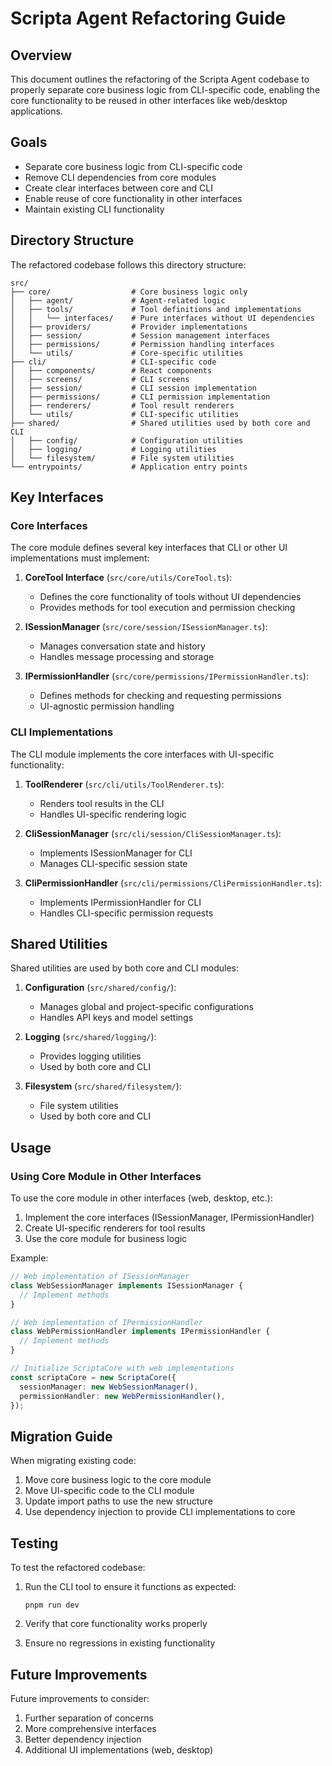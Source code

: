 # Scripta Agent Refactoring Guide

## Overview

This document outlines the refactoring of the Scripta Agent codebase to properly separate core business logic from CLI-specific code, enabling the core functionality to be reused in other interfaces like web/desktop applications.

## Goals

- Separate core business logic from CLI-specific code
- Remove CLI dependencies from core modules
- Create clear interfaces between core and CLI
- Enable reuse of core functionality in other interfaces
- Maintain existing CLI functionality

## Directory Structure

The refactored codebase follows this directory structure:

```
src/
├── core/                  # Core business logic only
│   ├── agent/             # Agent-related logic
│   ├── tools/             # Tool definitions and implementations
│   │   └── interfaces/    # Pure interfaces without UI dependencies
│   ├── providers/         # Provider implementations
│   ├── session/           # Session management interfaces
│   ├── permissions/       # Permission handling interfaces
│   └── utils/             # Core-specific utilities
├── cli/                   # CLI-specific code
│   ├── components/        # React components
│   ├── screens/           # CLI screens
│   ├── session/           # CLI session implementation
│   ├── permissions/       # CLI permission implementation
│   ├── renderers/         # Tool result renderers
│   └── utils/             # CLI-specific utilities
├── shared/                # Shared utilities used by both core and CLI
│   ├── config/            # Configuration utilities
│   ├── logging/           # Logging utilities
│   └── filesystem/        # File system utilities
└── entrypoints/           # Application entry points
```

## Key Interfaces

### Core Interfaces

The core module defines several key interfaces that CLI or other UI implementations must implement:

1. **CoreTool Interface** (`src/core/utils/CoreTool.ts`):
   - Defines the core functionality of tools without UI dependencies
   - Provides methods for tool execution and permission checking

2. **ISessionManager** (`src/core/session/ISessionManager.ts`):
   - Manages conversation state and history
   - Handles message processing and storage

3. **IPermissionHandler** (`src/core/permissions/IPermissionHandler.ts`):
   - Defines methods for checking and requesting permissions
   - UI-agnostic permission handling

### CLI Implementations

The CLI module implements the core interfaces with UI-specific functionality:

1. **ToolRenderer** (`src/cli/utils/ToolRenderer.ts`):
   - Renders tool results in the CLI
   - Handles UI-specific rendering logic

2. **CliSessionManager** (`src/cli/session/CliSessionManager.ts`):
   - Implements ISessionManager for CLI
   - Manages CLI-specific session state

3. **CliPermissionHandler** (`src/cli/permissions/CliPermissionHandler.ts`):
   - Implements IPermissionHandler for CLI
   - Handles CLI-specific permission requests

## Shared Utilities

Shared utilities are used by both core and CLI modules:

1. **Configuration** (`src/shared/config/`):
   - Manages global and project-specific configurations
   - Handles API keys and model settings

2. **Logging** (`src/shared/logging/`):
   - Provides logging utilities
   - Used by both core and CLI

3. **Filesystem** (`src/shared/filesystem/`):
   - File system utilities
   - Used by both core and CLI

## Usage

### Using Core Module in Other Interfaces

To use the core module in other interfaces (web, desktop, etc.):

1. Implement the core interfaces (ISessionManager, IPermissionHandler)
2. Create UI-specific renderers for tool results
3. Use the core module for business logic

Example:

```typescript
// Web implementation of ISessionManager
class WebSessionManager implements ISessionManager {
  // Implement methods
}

// Web implementation of IPermissionHandler
class WebPermissionHandler implements IPermissionHandler {
  // Implement methods
}

// Initialize ScriptaCore with web implementations
const scriptaCore = new ScriptaCore({
  sessionManager: new WebSessionManager(),
  permissionHandler: new WebPermissionHandler(),
});
```

## Migration Guide

When migrating existing code:

1. Move core business logic to the core module
2. Move UI-specific code to the CLI module
3. Update import paths to use the new structure
4. Use dependency injection to provide CLI implementations to core

## Testing

To test the refactored codebase:

1. Run the CLI tool to ensure it functions as expected:
   ```
   pnpm run dev
   ```

2. Verify that core functionality works properly
3. Ensure no regressions in existing functionality

## Future Improvements

Future improvements to consider:

1. Further separation of concerns
2. More comprehensive interfaces
3. Better dependency injection
4. Additional UI implementations (web, desktop)
